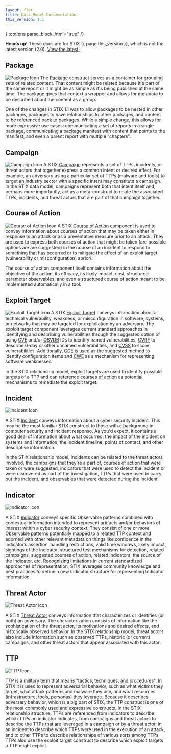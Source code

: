 ```yaml
---
layout: flat
title: Data Model Documentation
this_version: 1.1
---
```


<link href="/css/data_model.css" rel="stylesheet"/>

{::options parse_block_html="true" /}

<div class="alert alert-danger bs-alert-old-docs">
  <strong>Heads up!</strong> These docs are for STIX {{ page.this_version }}, which is not the latest version (2.0). <a href="https://oasis-open.github.io/cti-documentation/">View the latest!</a>
</div>

## Package
<section class="data-model-section">
<img src="/images/Package.png" class="component-img" alt="Package Icon" />
The <a href="/data-model/{{page.this_version}}/stix/STIXType">Package</a> construct serves as a container for grouping sets of related content. That content might be related because it's part of the same report or it might be as simple as it's being published at the same time. The package gives that context a wrapper and allows for metadata to be described about the content as a group.

One of the changes in STIX 1.1 was to allow packages to be nested in other packages, packages to have relationships to other packages, and content to be referenced back to packages. While a simple change, this allows for more expressive use cases: communicating a set of reports in a single package, communicating a package manifest with content that points to the manifest, and even a parent report with multiple "chapters".
</section>

## Campaign
<section class="data-model-section">
<img src="/images/Campaign.png" class="component-img" alt="Campaign Icon" />
A STIX <a href="/data-model/{{page.this_version}}/campaign/CampaignType">Campaign</a> represents a set of TTPs, incidents, or threat actors that together express a common intent or desired effect. For example, an adversary using a particular set of TTPs (malware and tools) to target an industry sector with a specific intent may constitute a campaign. In the STIX data model, campaigns represent both that intent itself and, perhaps more importantly, act as a meta-construct to relate the associated TTPs, incidents, and threat actors that are part of that campaign together.
</section>

## Course of Action
<section class="data-model-section">
<img src="/images/Course of Action.png" class="component-img" alt="Course of Action Icon" />
A STIX <a href="/data-model/{{page.this_version}}/coa/CourseOfActionType">Course of Action</a> component is used to convey information about courses of action that may be taken either in response to an attack or as a preventative measure prior to an attack. They are used to express both courses of action that might be taken (are possible options are are suggested) in the course of an incident to respond to something that has occurred or to mitigate the effect of an exploit target (vulnerability or misconfiguration) apriori.

The course of action component itself contains information about the objective of the action, its efficacy, its likely impact, cost, structured parameter observables, and even a structured course of action meant to be implemented automatically in a tool.
</section>


## Exploit Target
<section class="data-model-section">
<img src="/images/Exploit Target.png" class="component-img" alt="Exploit Target Icon" />
A STIX <a href="/data-model/{{page.this_version}}/et/ExploitTargetType">Exploit Target</a> conveys information about a technical vulnerability, weakness, or misconfiguration in software, systems, or networks that may be targeted for exploitation by an adversary. The exploit target component leverages current standard approaches in identifying and describing vulnerabilities through the suggested option of using <a href="http://cve.mitre.org">CVE</a> and/or <a href="http://osvdb.org">OSVDB</a> IDs to identify named vulnerabilities, <a href="http://icasi.org/cvrf-1.1">CVRF</a> to describe 0-day or other unnamed vulnerabilities, and <a href="http://www.first.org/cvss‎">CVSS</a> to score vulnerabilities. Additionally, <a href="http://cce.mitre.org">CCE</a> is used as the suggested method to identify configuration items and <a href="http://cwe.mitre.org">CWE</a> as a mechanism for representing software weaknesses.

In the STIX relationship model, exploit targets are used to identify possible targets of a <a href="/data-model/{{page.this_version}}/ttp/TTPType">TTP</a> and can reference <a href="/data-model/{{page.this_version}}/coa/CourseOfActionType">courses of action</a> as potential mechanisms to remediate the exploit target.
</section>


## Incident
<section class="data-model-section">
<img src="/images/Incident.png" class="component-img" alt="Incident Icon" />

A STIX <a href="/data-model/{{page.this_version}}/incident/IncidentType">Incident</a> conveys information about a cyber security incident. This may be the most familiar STIX construct to those with a background in computer security and incident response. As you'd expect, it contains a good deal of information about what occurred, the impact of the incident on systems and information, the incident timeline, points of contact, and other descriptive information.

In the STIX relationship model, incidents can be related to the threat actors involved, the campaigns that they're a part of, courses of action that were taken or were suggested, indicators that were used to detect the incident or were discovered as part of the investigation, TTPs that were used to carry out the incident, and observables that were detected during the incident.
</section>


## Indicator
<section class="data-model-section">
<img src="/images/Indicator.png" class="component-img" alt="Indicator Icon" />

A STIX <a href="/data-model/{{page.this_version}}/indicator/IndicatorType">Indicator</a> conveys specific Observable patterns combined with contextual information intended to represent artifacts and/or behaviors of interest within a cyber security context. They consist of one or more Observable patterns potentially mapped to a related TTP context and adorned with other relevant metadata on things like confidence in the indicator’s assertion, handling restrictions, valid time windows, likely impact, sightings of the indicator, structured test mechanisms for detection, related campaigns, suggested courses of action, related indicators, the source of the Indicator, etc. Recognizing limitations in current standardized approaches of representation, STIX leverages community knowledge and best practices to define a new Indicator structure for representing Indicator information.
</section>



## Threat Actor
<section class="data-model-section">
<img src="/images/Threat Actor.png" class="component-img" alt="Threat Actor Icon" />

A STIX <a href="/data-model/{{page.this_version}}/ta/ThreatActorType">Threat Actor</a> conveys information that characterizes or identifies (or both) an adversary. The characterization consists of information like the sophistication of the threat actor, its motivations and desired effects, and historically observed behavior. In the STIX relationship model, threat actors also include information such as observed TTPs, historic (or current) campaigns, and other threat actors that appear associated with this actor.
</section>


## TTP
<section class="data-model-section">
<img src="/images/TTP.png" class="component-img" alt="TTP Icon" />

<a href="/data-model/{{page.this_version}}/ttp/TTPType">TTP</a> is a military term that means "tactics, techniques, and procedures". In STIX it is used to represent adversarial behavior, such as what victims they target, what attack patterns and malware they use, and what resources (infrastructure, tools, personas) they leverage. Because it describes adversary behavior, which is a big part of STIX, the TTP construct is one of the most commonly used and expressive constructs. In the STIX relationship structure, TTPs are referenced from indicators to describe which TTPs an indicator indicates, from campaigns and threat actors to describe the TTPs that are leveraged in a campaign or by a threat actor, in an incident to describe which TTPs were used in the execution of an attack, and to other TTPs to describe relationships of various sorts among TTPs. TTPs also use the exploit target construct to describe which exploit targets a TTP might exploit.
</section>
